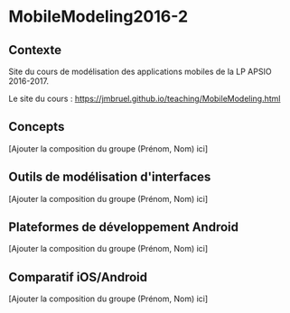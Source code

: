 # MobileModeling2016-2

## Contexte

Site du cours de modélisation des applications mobiles de la LP APSIO 2016-2017.

Le site du cours : https://jmbruel.github.io/teaching/MobileModeling.html

## Concepts

[Ajouter la composition du groupe (Prénom, Nom) ici]

## Outils de modélisation d'interfaces

[Ajouter la composition du groupe (Prénom, Nom) ici]

## Plateformes de développement Android

[Ajouter la composition du groupe (Prénom, Nom) ici]

## Comparatif iOS/Android

[Ajouter la composition du groupe (Prénom, Nom) ici]
